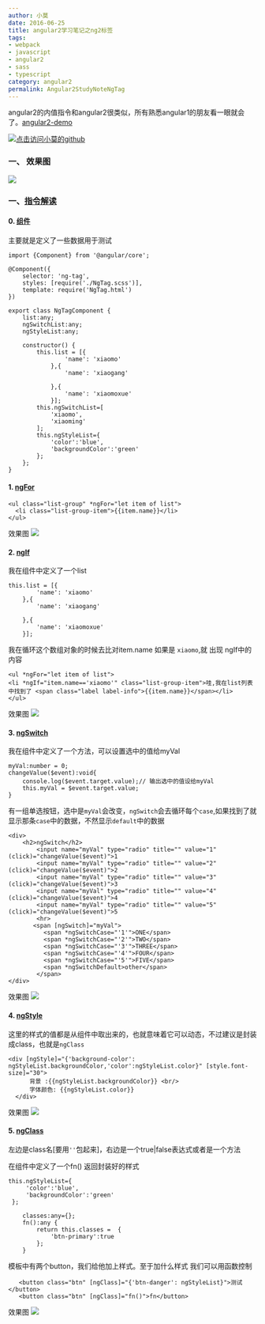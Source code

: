 ```yaml
---
author: 小莫
date: 2016-06-25
title: angular2学习笔记之ng2标签
tags:
- webpack
- javascript
- angular2
- sass
- typescript
category: angular2
permalink: Angular2StudyNoteNgTag
---
```

angular2的内值指令和angular2很类似，所有熟悉angular1的朋友看一眼就会了。[angular2-demo](https://github.com/syoubaku/angular2-demo)
<!-- more -->
[![点击访问小莫的github](http://xiaomo.info/static/images/angular.png)](https://github.com/syoubaku)

### 一、 效果图
![](http://xiaomo.info/static/images/ngTag.png)

### 一、[指令解读](https://github.com/syoubaku/angular2-demo/tree/master/src/ts/component/ngTag)

#### 0. [组件](https://github.com/syoubaku/angular2-demo/tree/master/src/ts/component/ngTag//NgTag.ts)
主要就是定义了一些数据用于测试

```
import {Component} from '@angular/core';

@Component({
    selector: 'ng-tag',
    styles: [require('./NgTag.scss')],
    template: require('NgTag.html')
})

export class NgTagComponent {
    list:any;
    ngSwitchList:any;
    ngStyleList:any;

    constructor() {
        this.list = [{
                'name': 'xiaomo'
            },{
                'name': 'xiaogang'

            },{
                'name': 'xiaomoxue'
            }];
        this.ngSwitchList=[
            'xiaomo',
            'xiaoming'
        ];
        this.ngStyleList={
            'color':'blue',
            'backgroundColor':'green'
        };
    };
}

```


#### 1. [ngFor](https://github.com/syoubaku/angular2-demo/tree/master/src/ts/component/ngTag/NgTag.html)



```
<ul class="list-group" *ngFor="let item of list">
  <li class="list-group-item">{{item.name}}</li>
</ul>
```

效果图
![](http://xiaomo.info/static/images/ngFor.png)

#### 2. [ngIf](https://github.com/syoubaku/angular2-demo/tree/master/src/ts/component/ngTag/NgTag.html)

我在组件中定义了一个list

```
this.list = [{
        'name': 'xiaomo'
    },{
        'name': 'xiaogang'

    },{
        'name': 'xiaomoxue'
    }];
```

我在循环这个数组对象的时候去比对item.name 如果是 `xiaomo`,就 出现 ngIf中的内容

```
<ul *ngFor="let item of list">
<li *ngIf="item.name=='xiaomo'" class="list-group-item">哇,我在list列表中找到了 <span class="label label-info">{{item.name}}</span></li>
</ul>
```

效果图
![](http://xiaomo.info/static/images/ngIf.png)

#### 3. [ngSwitch](https://github.com/syoubaku/angular2-demo/tree/master/src/ts/component/ngTag/NgTag.html)

我在组件中定义了一个方法，可以设置选中的值给myVal

```
myVal:number = 0;
changeValue($event):void{
    console.log($event.target.value);// 输出选中的值设给myVal
    this.myVal = $event.target.value;
}
```

有一组单选按钮，选中是`myVal`会改变，`ngSwitch`会去循环每个`case`,如果找到了就显示那条`case`中的数据，不然显示`default`中的数据

```
<div>
    <h2>ngSwitch</h2>
        <input name="myVal" type="radio" title="" value="1" (click)="changeValue($event)">1
        <input name="myVal" type="radio" title="" value="2" (click)="changeValue($event)">2
        <input name="myVal" type="radio" title="" value="3" (click)="changeValue($event)">3
        <input name="myVal" type="radio" title="" value="4" (click)="changeValue($event)">4
        <input name="myVal" type="radio" title="" value="5" (click)="changeValue($event)">5
        <hr>
       <span [ngSwitch]="myVal">
          <span *ngSwitchCase="'1'">ONE</span>
          <span *ngSwitchCase="'2'">TWO</span>
          <span *ngSwitchCase="'3'">THREE</span>
          <span *ngSwitchCase="'4'">FOUR</span>
          <span *ngSwitchCase="'5'">FIVE</span>
          <span *ngSwitchDefault>other</span>
	    </span>
</div>
```

效果图
![](http://xiaomo.info/static/images/NgSwitch.gif)

#### 4. [ngStyle](https://github.com/syoubaku/angular2-demo/tree/master/src/ts/component/ngTag/NgTag.html)

这里的样式的值都是从组件中取出来的，也就意味着它可以动态，不过建议是封装成class，也就是`ngClass`

```
<div [ngStyle]="{'background-color': ngStyleList.backgroundColor,'color':ngStyleList.color}" [style.font-size]="30">
      背景 :{{ngStyleList.backgroundColor}} <br/>
      字体颜色: {{ngStyleList.color}}
  </div>
```

效果图
![](http://xiaomo.info/static/images/ngStyle.png)

#### 5. [ngClass](https://github.com/syoubaku/angular2-demo/blob/master/src/ts/component/ngTag/NgTag.html)

左边是class名[要用<code>''</code>包起来]，右边是一个true|false表达式或者是一个方法

在组件中定义了一个fn() 返回封装好的样式

```
this.ngStyleList={
     'color':'blue',
     'backgroundColor':'green'
 };

    classes:any={};
    fn():any {
        return this.classes =  {
            'btn-primary':true
        };
    }
```

模板中有两个button，我们给他加上样式。至于加什么样式 我们可以用函数控制

```
   <button class="btn" [ngClass]="{'btn-danger': ngStyleList}">测试</button>
   <button class="btn" [ngClass]="fn()">fn</button>
```

效果图
![](http://xiaomo.info/static/images/ngClass.png)
